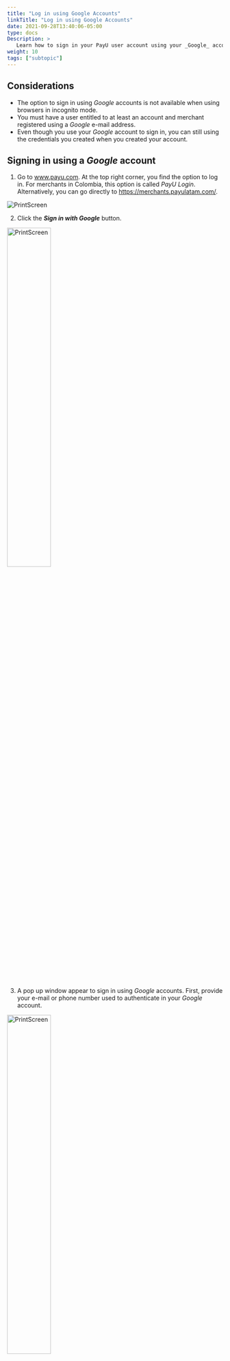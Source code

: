 ```yaml
---
title: "Log in using Google Accounts"
linkTitle: "Log in using Google Accounts"
date: 2021-09-28T13:40:06-05:00
type: docs
Description: >
   Learn how to sign in your PayU user account using your _Google_ account.
weight: 10
tags: ["subtopic"]
---
```


## Considerations
* The option to sign in using _Google_ accounts is not available when using browsers in incognito mode.
* You must have a user entitled to at least an account and merchant registered using a _Google_ e-mail address.
* Even though you use your _Google_ account to sign in, you can still using the credentials you created when you created your account.

## Signing in using a _Google_ account
1. Go to www.payu.com. At the top right corner, you find the option to log in. For merchants in Colombia, this option is called _PayU Login_.<br>Alternatively, you can go directly to https://merchants.payulatam.com/.

![PrintScreen](/assets/Login1_en.png)

2. Click the _**Sign in with Google**_ button.

<img src="/assets/GoogleSignIn/GoogleSignIn_01.png" alt="PrintScreen" width="45%"/><br>

3. A pop up window appear to sign in using _Google_ accounts. First, provide your e-mail or phone number used to authenticate in your _Google_ account.

<img src="/assets//GoogleSignIn/GoogleSignIn_02.png" alt="PrintScreen" width="45%"/><br>

4. Provide the password of your _Google_ account.

<img src="/assets//GoogleSignIn/GoogleSignIn_03.png" alt="PrintScreen" width="45%"/><br>

5. If your user can access to more than one merchant, click it to access it. Otherwise, you are redirected to the default merchant.

![PrintScreen](/assets/GoogleSignIn/GoogleSignIn_04.png)

6. As soon as you log in, you can use all the available options to manage your PayU account.

![PrintScreen](/assets/GoogleSignIn/GoogleSignIn_05.png)